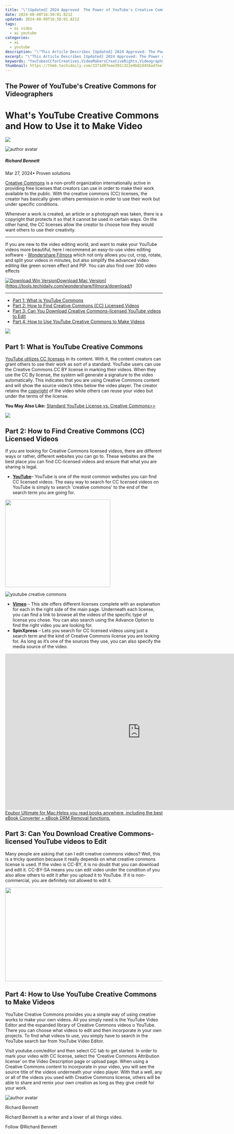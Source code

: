 ```yaml
---
title: "\"[Updated] 2024 Approved  The Power of YouTube's Creative Commons for Videographers\""
date: 2024-08-08T16:50:01.821Z
updated: 2024-08-09T16:50:01.821Z
tags:
  - ai video
  - ai youtube
categories:
  - ai
  - youtube
description: "\"This Article Describes [Updated] 2024 Approved: The Power of YouTube's Creative Commons for Videographers\""
excerpt: "\"This Article Describes [Updated] 2024 Approved: The Power of YouTube's Creative Commons for Videographers\""
keywords: "YouTubesCCforCreatives,VideoMakersCreativeRights,VideographyCommonsLaw,OnlineVideoCopyright,CreativeCommunitiesOnline,DigitalMediaSharingLaw,YouTubeVidCreativity"
thumbnail: https://thmb.techidaily.com/3371d97eae392c322e9b82d456ad7eef262a0a211072cf38379ccece2b069d93.jpg
---
```


## The Power of YouTube's Creative Commons for Videographers

# What's YouTube Creative Commons and How to Use it to Make Video

<!-- affiliate ads begin -->
<a href="https://store.revouninstaller.com/order/checkout.php?PRODS=27889512&QTY=1&AFFILIATE=108875&CART=1"><img src="https://secure.avangate.com/images/merchant/4282ec8de8c9be897e7aff4aa231b1a4/728__90.jpg" border="0"></a>
<!-- affiliate ads end -->
![author avatar](https://images.wondershare.com/filmora/article-images/richard-bennett.jpg)

##### Richard Bennett

 Mar 27, 2024• Proven solutions

[Creative Commons](https://creativecommons.org/) is a non-profit organization internationally active in providing free licenses that creators can use in order to make their work available to the public. With the creative commons (CC) licenses, the creator has basically given others permission in order to use their work but under specific conditions.

Whenever a work is created, an article or a photograph was taken, there is a copyright that protects it so that it cannot be used in certain ways. On the other hand, the CC licenses allow the creator to choose how they would want others to use their creativity.

---

If you are new to the video editing world, and want to make your YouTube videos more beautiful, here I recommend an easy-to-use video editing software - [Wondershare Filmora](https://tools.techidaily.com/wondershare/filmora/download/) which not only allows you cut, crop, rotate, and split your videos in minutes, but also simplify the advanced video editing like green screen effect and PIP. You can also find over 300 video effects

[![Download Win Version](https://images.wondershare.com/filmora/guide/download-btn-win.jpg)](https://tools.techidaily.com/wondershare/filmora/download/)[Download Mac Version](https://images.wondershare.com/filmora/guide/download-btn-mac.jpg)](https://tools.techidaily.com/wondershare/filmora/download/)

---

* [Part 1: What is YouTube Commons](#part1)
* [Part 2: How to Find Creative Commons (CC) Licensed Videos](#part2)
* [Part 3: Can You Download Creative Commons-licensed YouTube videos to Edit](#part3)
* [Part 4: How to Use YouTube Creative Commons to Make Videos](#part4)

<!-- affiliate ads begin -->
<a href="https://shop.systoolsgroup.com/affiliate.php?ACCOUNT=SYSTOOBY&AFFILIATE=108875&PATH=https%3A%2F%2Fwww.systoolsgroup.com%3FAFFILIATE%3D108875%26RESOURCE%3D%2BSysTools%2BPDF%2BUnlocker"><img src="https://www.systoolsgroup.com/box/pdf-unlocker.png" border="0"></a>
<!-- affiliate ads end -->
## Part 1: What is YouTube Creative Commons

[YouTube utilizes CC licenses](https://support.google.com/youtube/answer/2797468?hl=en) in its content. With it, the content creators can grant others to use their work as sort of a standard. YouTube users can use the Creative Commons CC BY license in marking their videos. When they use the CC By license, the system will generate a signature to the video automatically. This indicates that you are using Creative Commons content and will show the source video’s titles below the video player. The creator retains the [copyright](https://en.wikipedia.org/wiki/Copyright) of the video while others can reuse your video but under the terms of the license.

**You May Also Like:** [Standard YouTube License vs. Creative Commons>>](https://tools.techidaily.com/wondershare/filmora/download/)

<!-- affiliate ads begin -->
<a href="https://secure.2checkout.com/order/checkout.php?PRODS=3727260&QTY=1&AFFILIATE=108875&CART=1"><img src="http://www.aiseesoft.com/avangate/30p/banner.jpg" border="0"></a>
<!-- affiliate ads end -->
## Part 2: How to Find Creative Commons (CC) Licensed Videos

If you are looking for Creative Commons licensed videos, there are different ways or rather, different websites you can go to. These websites are the best place you can find CC-licensed videos and ensure that what you are sharing is legal.

* **[YouTube](https://www.youtube.com/?gl=US)**– YouTube is one of the most common websites you can find CC licensed videos. The easy way to search for CC licensed videos on YouTube is simply to search 'creative commons' to the end of the search term you are going for.

<!-- affiliate ads begin -->
<a href="https://getlyla.pxf.io/c/5597632/1455723/15391" target="_top" id="1455723"><img src="//a.impactradius-go.com/display-ad/15391-1455723" border="0" alt="" width="336" height="280"/></a><img height="0" width="0" src="https://imp.pxf.io/i/5597632/1455723/15391" style="position:absolute;visibility:hidden;" border="0" />
<!-- affiliate ads end -->
![youtube creative commons](https://images.wondershare.com/filmora/article-images/Creative-Commons-on-youtube.JPG)

* **[Vimeo](https://vimeo.com/)** – This site offers different licenses complete with an explanation for each in the right side of the main page. Underneath each license, you can find a link to browse all the videos of the specific type of license you chose. You can also search using the Advance Option to find the right video you are looking for.
* **SpinXpress** – Lets you search for CC licensed videos using just a search term and the kind of Creative Commons license you are looking for. As long as it’s one of the sources they use, you can also specify the media source of the video.

<!-- affiliate ads begin -->
<a href="https://secure.2checkout.com/order/checkout.php?PRODS=4599952&QTY=1&AFFILIATE=108875&CART=1"><iframe width="864" height="500" src="https://www.youtube.com/embed/jVnfr5HudQw" title="The Latest and Easiest Solution to Remove Kindle DRM on Windows (without Degrading)" frameborder="0" allow="accelerometer; autoplay; clipboard-write; encrypted-media; gyroscope; picture-in-picture; web-share" referrerpolicy="strict-origin-when-cross-origin" allowfullscreen></iframe>Epubor Ultimate for Mac:Helps you read books anywhere, including the best eBook Converter + eBook DRM Removal functions.</a>
<!-- affiliate ads end -->
## Part 3: Can You Download Creative Commons-licensed YouTube videos to Edit

Many people are asking that can I edit creative commons videos? Well, this is a tricky question because it really depends on what creative commons license is used. If the video is CC-BY, it is no doubt that you can download and edit it. CC-BY-SA means you can edit video under the condition of you also allow others to edit it after you upload it to YouTube. If it is non-commercial, you are definitely not allowed to edit it.

<!-- affiliate ads begin -->
<a href="https://25home.pxf.io/c/5597632/2090698/16836" target="_top" id="2090698"><img src="//a.impactradius-go.com/display-ad/16836-2090698" border="0" alt="" width="720" height="300"/></a>
<!-- affiliate ads end -->
## Part 4: How to Use YouTube Creative Commons to Make Videos

YouTube Creative Commons provides you a simple way of using creative works to make your own videos. All you simply need is the YouTube Video Editor and the expanded library of Creative Commons videos o YouTube. There you can choose what videos to edit and then incorporate in your own projects. To find what videos to use, you simply have to search in the YouTube search bar from YouTube Video Editor.

Visit youtube.com/editor and then select CC tab to get started. In order to mark your video with CC license, select the ‘Creative Commons Attribution license’ on the Video Description page or upload page. When using a Creative Commons content to incorporate in your video, you will see the source title of the videos underneath your video player. With that a well, any or all of the videos you used with Creative Commons license, others will be able to share and remix your own creation as long as they give credit for your work.

![author avatar](https://images.wondershare.com/filmora/article-images/richard-bennett.jpg)

Richard Bennett

Richard Bennett is a writer and a lover of all things video.

Follow @Richard Bennett


<ins class="adsbygoogle"
     style="display:block"
     data-ad-format="autorelaxed"
     data-ad-client="ca-pub-7571918770474297"
     data-ad-slot="1223367746"></ins>



<ins class="adsbygoogle"
     style="display:block"
     data-ad-client="ca-pub-7571918770474297"
     data-ad-slot="8358498916"
     data-ad-format="auto"
     data-full-width-responsive="true"></ins>


